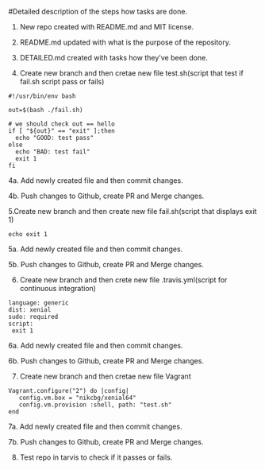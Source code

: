 #Detailed description of the steps how tasks are done.

1. New repo created with README.md and MIT license.

2. README.md updated with what is the purpose of the repository. 

3. DETAILED.md created with tasks how they've been done.

4. Create new branch and then cretae new file test.sh(script that test if fail.sh script pass or fails)

```
#!/usr/bin/env bash

out=$(bash ./fail.sh)

# we should check out == hello
if [ "${out}" == "exit" ];then
  echo "GOOD: test pass"
else
  echo "BAD: test fail"
  exit 1
fi
```

4a. Add newly created file and then commit changes.

4b. Push changes to Github, create PR and Merge changes. 

5.Create new branch and then create new file fail.sh(script that displays exit 1)

```
echo exit 1
```
5a. Add newly created file and then commit changes.

5b. Push changes to Github, create PR and Merge changes. 

6. Create new branch and then crete new file .travis.yml(script for continuous integration)
```
language: generic
dist: xenial
sudo: required
script:
 exit 1
```

6a. Add newly created file and then commit changes.

6b. Push changes to Github, create PR and Merge changes. 


7. Create new branch and then cretae new file Vagrant
```
Vagrant.configure("2") do |config|
   config.vm.box = "nikcbg/xenial64"
   config.vm.provision :shell, path: "test.sh"
end
```

7a. Add newly created file and then commit changes.

7b. Push changes to Github, create PR and Merge changes. 

8. Test repo in tarvis to check if it passes or fails. 


